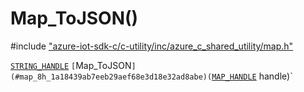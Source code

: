 # Map_ToJSON()

\#include ["azure-iot-sdk-c/c-utility/inc/azure_c_shared_utility/map.h"](../iot-c-ref-map-h.md)  

[`STRING_HANDLE`](#strings__types_8h_1a38c89d91aecbdc355555337b6eb88dbf) `[`Map_ToJSON`](#map_8h_1a18439ab7eeb29aef68e3d18e32ad8abe)(`[`MAP_HANDLE`](#map_8h_1aaa6ea96fbf2e858b6b2cfe4c7fe31a46) handle)`

